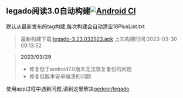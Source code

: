 ## legado阅读3.0自动构建[![Android CI](https://github.com/liufuyou/gedoor-Build/workflows/Android%20CI/badge.svg)](https://github.com/liufuyou/gedoor-Build/actions)

默认从最新发布的tag构建,每次构建会自动清空18PlusList.txt

> 最新构建下载:[legado-3.23.032923.apk](https://github.com/liufuyou/gedoor-Build/releases/download/legado-3.23.032923/legado-3.23.032923.apk) 上次构建时间:2023-03-30 09:13:52
<!--start-->
> **2023/03/29**
> 
> * 修复低于android7.0版本无法恢复备份的问题
> * 修复低版本安卓崩溃的问题
<!--end-->
  
使用app过程中遇到问题,请到这里解决[gedoor/legado](https://github.com/gedoor/legado/issues)

